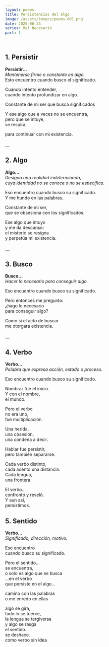 ```yaml
---
layout: poems
title: Persistencias del Algo
image: /assets/images/poems-001.png
date: 2025-06-23
series: Mal Necesario
part: 1

---
```


## 1. Persistir

**Persistir...**  
*Mantenerse firme o constante en algo.*  
Esto encuentro cuando busco el significado.

Cuando intento entender,  
cuando intento profundizar en algo.

Constante de mi ser que busca significados

Y ese algo que a veces no se encuentra,  
pero que se intuye,  
se respira,  

para continuar con mi existencia.

﹏

## 2. Algo

**Algo...**  
*Designa una realidad indeterminada,*  
*cuya identidad no se conoce o no se especifica.*  

Eso encuentro cuando busco su significado.  
Y me hundo en las palabras.  

Constante de mi ser,  
que se obsesiona con los significados.  

Ese algo que intuyo  
y me da descanso:  
el misterio se resigna  
y perpetúa mi existencia.

﹏

## 3. Busco

**Busco...**  
*Hacer lo necesario para conseguir algo.*

Eso encuentro cuando busco su significado.

Pero entonces me pregunto:  
¿hago lo necesario  
para conseguir algo?

Como si el acto de buscar  
me otorgara existencia.

﹏

## 4. Verbo

**Verbo...**  
*Palabra que expresa acción, estado o proceso.*

Eso encuentro cuando busco su significado.  

Nombrar fue el inicio.  
Y con el nombre,  
el mundo.  

Pero el verbo  
no era uno,  
fue multiplicación.  

Una herida,  
una obsesión,  
una condena a decir.  

Hablar fue persistir,  
pero también separarse.  

Cada verbo distinto,  
cada acento una distancia.  
Cada lengua,  
una frontera.  

El verbo…  
confrontó y reveló.  
Y aun así,  
persistimos.


## 5. Sentido

**Verbo...**  
*Significado, dirección, motivo.*

Eso encuentro  
cuando busco su significado.

Pero el sentido...  
se encuentra,  
o solo es algo que se busca  
...en el verbo  
que persiste en el algo...

camino con las palabras  
o me enredo en ellas

algo se gira,  
todo lo se tuerce,  
la lengua se tergiversa  
y algo se rasga  
el sentido...  
se deshace.  
como verbo sin idea
